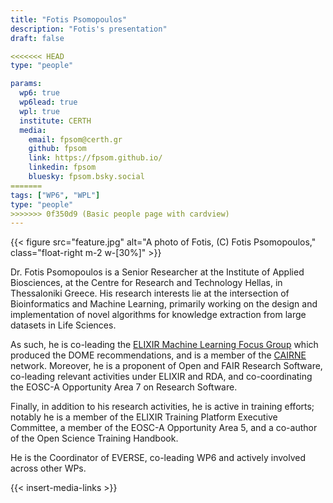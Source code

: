 ```yaml
---
title: "Fotis Psomopoulos"
description: "Fotis's presentation"
draft: false

<<<<<<< HEAD
type: "people"

params:
  wp6: true
  wp6lead: true
  wpl: true
  institute: CERTH
  media: 
    email: fpsom@certh.gr
    github: fpsom
    link: https://fpsom.github.io/
    linkedin: fpsom
    bluesky: fpsom.bsky.social
=======
tags: ["WP6", "WPL"]
type: "people"
>>>>>>> 0f350d9 (Basic people page with cardview)
---
```


{{< figure src="feature.jpg" alt="A photo of Fotis, (C) Fotis Psomopoulos," class="float-right m-2 w-[30%]" >}}

Dr. Fotis Psomopoulos is a Senior Researcher at the Institute of Applied Biosciences, at the Centre for Research and Technology Hellas, in Thessaloniki Greece. His research interests lie at the intersection of Bioinformatics and Machine Learning, primarily working on the design and implementation of novel algorithms for knowledge extraction from large datasets in Life Sciences.

As such, he is co-leading the [ELIXIR Machine Learning Focus Group](https://elixir-europe.org/focus-groups/machine-learning) which produced the DOME recommendations, and is a member of the [CAIRNE](https://cairne.eu/) network. Moreover, he is a proponent of Open and FAIR Research Software, co-leading relevant activities under ELIXIR and RDA, and co-coordinating the EOSC-A Opportunity Area 7 on Research Software.

Finally, in addition to his research activities, he is active in training efforts; notably he is a member of the ELIXIR Training Platform Executive Committee, a member of the EOSC-A 
Opportunity Area 5, and a co-author of the Open Science Training Handbook.

He is the Coordinator of EVERSE, co-leading WP6 and actively involved across other WPs.

{{< insert-media-links >}}
